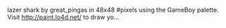 lazer shark by great_pingas in 48x48 #pixels using the GameBoy palette. Visit http://paint.lo4d.net/ to draw yo... 